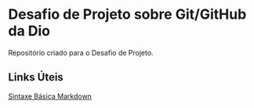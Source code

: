 # Desafio de Projeto sobre Git/GitHub da Dio
Repositório criado para o Desafio de Projeto.

## Links Úteis 
 [Sintaxe Básica Markdown](https://www.markdownguide.org/basic-syntax/)
